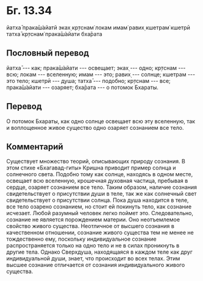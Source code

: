# Бг. 13.34
йатха̄ прака̄ш́айатй эках̣
кр̣тснам̇ локам имам̇ равих̣
кшетрам̇ кшетрӣ татха̄ кр̣тснам̇
прака̄ш́айати бха̄рата
## Пословный перевод

йатха̄ --- как; прака̄ш́айати --- освещает; эках̣ --- одно; кр̣тснам --- всю;
локам --- вселенную; имам --- это; равих̣ --- солнце; кшетрам --- это
тело; кшетрӣ --- душа; татха̄ --- подобно; кр̣тснам --- все; прака̄ш́айати
--- озаряет; бха̄рата --- о потомок Бхараты.

## Перевод

О потомок Бхараты, как одно солнце освещает всю эту вселенную, так и
воплощенное живое существо одно озаряет сознанием все тело.

## Комментарий

Существует множество теорий, описывающих природу сознания. В этом стихе
«Бхагавад-гиты» Кришна приводит пример солнца и солнечного света.
Подобно тому как солнце, находясь в одном месте, освещает всю вселенную,
крошечная духовная частица, пребывая в сердце, озаряет сознанием все
тело. Таким образом, наличие сознания свидетельствует о присутствии души
в теле, так же как солнечный свет свидетельствует о присутствии солнца.
Пока душа находится в теле, все тело озарено сознанием, но стоит ей
покинуть тело, как сознание исчезает. Любой разумный человек легко
поймет это. Следовательно, сознание не является порождением материи. Оно
неотъемлемое свойство живого существа. Неотличное от высшего сознания в
качественном отношении, сознание живого существа тем не менее не
тождественно ему, поскольку индивидуальное сознание распространяется
только на одно тело и не в силах проникнуть в другие тела. Однако
Сверхдуша, находящаяся в каждом теле как друг индивидуальной души,
знает, что происходит во всех телах. Этим высшее сознание отличается от
сознания индивидуального живого существа.
